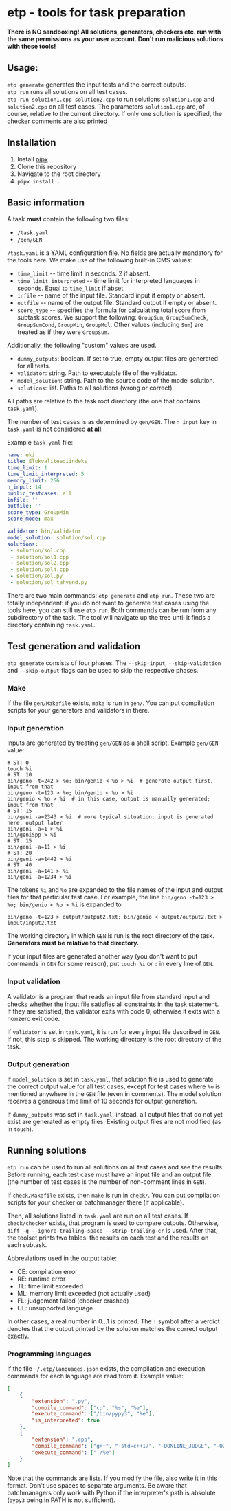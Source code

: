 # etp - tools for task preparation

**There is NO sandboxing! All solutions, generators, checkers etc. run with the 
same permissions as your user account. Don't run malicious solutions with these tools!**

## Usage:

`etp generate` generates the input tests and the correct outputs.  
`etp run` runs all solutions on all test cases.  
`etp run solution1.cpp solution2.cpp` to run solutions `solution1.cpp` and `solution2.cpp` on all test cases. 
The parameters `solution1.cpp` are, of course, relative to the current directory. If only one solution is specified,
the checker comments are also printed

## Installation

1. Install [pipx](https://pipx.pypa.io/latest/installation/)
2. Clone this repository
3. Navigate to the root directory
4. `pipx install .`

## Basic information

A task **must** contain the following two files:

- `/task.yaml`
- `/gen/GEN`

`/task.yaml` is a YAML configuration file. No fields are actually mandatory for 
the tools here. We make use of the following built-in CMS values: 

- `time_limit` -- time limit in seconds. 2 if absent.
- `time_limit_interpreted` -- time limit for interpreted languages in seconds. Equal to `time_limit` if abset.
- `infile` -- name of the input file. Standard input if empty or absent.
- `outfile` -- name of the output file. Standard output if empty or absent.
- `score_type` -- specifies the formula for calculating total score from subtask scores. We support the following:
`GroupSum`, `GroupSumCheck`, `GroupSumCond`, `GroupMin`, `GroupMul`. Other values (including `Sum`) are treated 
as if they were `GroupSum`.

Additionally, the following "custom" values are used.

- `dummy_outputs`: boolean. If set to true, empty output files are generated for all tests.
- `validator`: string. Path to executable file of the validator.
- `model_solution`: string. Path to the source code of the model solution.
- `solutions`: list. Paths to all solutions (wrong or correct).

All paths are relative to the task root directory (the one that contains `task.yaml`).

The number of test cases is as determined by `gen/GEN`. The `n_input` key in `task.yaml` is not considered **at all**.

Example `task.yaml` file:

```yaml
name: eki
title: Elukvaliteediindeks
time_limit: 1
time_limit_interpreted: 5
memory_limit: 256
n_input: 14
public_testcases: all
infile: ''
outfile: ''
score_type: GroupMin
score_mode: max

validator: bin/validator
model_solution: solution/sol.cpp
solutions:
 - solution/sol.cpp
 - solution/sol1.cpp
 - solution/sol2.cpp
 - solution/sol4.cpp
 - solution/sol.py
 - solution/sol_tahvend.py
```

There are two main commands: `etp generate` and `etp run`. These two are totally independent:
if you do not want to generate test cases using the tools here, you can still use `etp run`.
Both commands can be run from any subdirectory of the task. The tool will navigate up the tree
until it finds a directory containing `task.yaml`.

## Test generation and validation

`etp generate` consists of four phases. The `--skip-input`, `--skip-validation` and `--skip-output` 
flags can be used to skip the respective phases.

### Make

If the file `gen/Makefile` exists, `make` is run in `gen/`. You can put compilation
scripts for your generators and validators in there.

### Input generation

Inputs are generated by treating `gen/GEN` as a shell script. Example `gen/GEN` value:

```shell
# ST: 0
touch %i
# ST: 10
bin/geno -t=242 > %o; bin/genio < %o > %i  # generate output first, input from that
bin/geno -t=123 > %o; bin/genio < %o > %i
bin/genio < %o > %i  # in this case, output is manually generated; input from that
# ST: 15
bin/geni -a=2343 > %i  # more typical situation: input is generated here, output later
bin/geni -a=1 > %i
bin/geni5pp > %i
# ST: 15 
bin/geni -a=11 > %i
# ST: 20
bin/geni -a=1442 > %i
# ST: 40
bin/geni -a=141 > %i
bin/geni -a=1234 > %i
```

The tokens `%i` and `%o` are expanded to the file names of the input and output files for 
that particular test case. For example, the line `bin/geno -t=123 > %o; bin/genio < %o > %i` 
is expanded to
```shell
bin/geno -t=123 > output/output2.txt; bin/genio < output/output2.txt > input/input2.txt
```

The working directory in which `GEN` is run is the root directory of the task. **Generators must 
be relative to that directory.**

If your input files are generated another way (you don't want to put commands in `GEN` for some 
reason), put `touch %i` or `:` in every line of `GEN`.

### Input validation

A validator is a program that reads an input file from standard input and checks whether 
the input file satisfies all constraints in the task statement. If they are satisfied, the
validator exits with code 0, otherwise it exits with a nonzero exit code.

If `validator` is set in `task.yaml`, it is run for every input file described in `GEN`.
If not, this step is skipped. The working directory is the root directory of the task.

### Output generation

If `model_solution` is set in `task.yaml`, that solution file is used to generate the correct
output value for all test cases, except for test cases where `%o` is mentioned anywhere in
the `GEN` file (even in comments). The model solution receives a generous time limit of 10 
seconds for output generation.

If `dummy_outputs` was set in `task.yaml`, instead, all output files that do not yet exist 
are generated as empty files. Existing output files are not modified (as in `touch`).

## Running solutions

`etp run` can be used to run all solutions on all test cases and see the results. Before 
running, each test case must have an input file and an output file (the number of test cases
is the number of non-comment lines in `GEN`).

If `check/Makefile` exists, then `make` is run in `check/`. You can put compilation scripts
for your checker or batchmanager there (if applicable).

Then, all solutions listed in `task.yaml` are run on all test cases. If `check/checker` exists,
that program is used to compare outputs. Otherwise, `diff -q --ignore-trailing-space --strip-trailing-cr` 
is used. After that, the toolset prints two tables: the results on each test and the results on 
each subtask.

Abbreviations used in the output table:
- CE: compilation error
- RE: runtime error
- TL: time limit exceeded
- ML: memory limit exceeded (not actually used)
- FL: judgement failed (checker crashed)
- UL: unsupported language

In other cases, a real number in 0...1 is printed. The `!` symbol after a verdict denotes that 
the output printed by the solution matches the correct output exactly.

### Programming languages

If the file `~/.etp/languages.json` exists, the compilation and execution commands for each language are
read from it. Example value:

```json
[
    {
        "extension": ".py",
        "compile_command": ["cp", "%s", "%e"],
        "execute_command": ["/bin/pypy3", "%e"],
        "is_interpreted": true
    },
    {
        "extension": ".cpp",
        "compile_command": ["g++", "-std=c++17", "-DONLINE_JUDGE", "-O2", "%s", "-o", "%e"],
        "execute_command": ["./%e"]
    }
]
```

Note that the commands are lists. If you modify the file, also write it in this format. Don't
use spaces to separate arguments. Be aware that batchmanagers only work with Python if the 
interpreter's path is absolute (`pypy3` being in PATH is not sufficient).